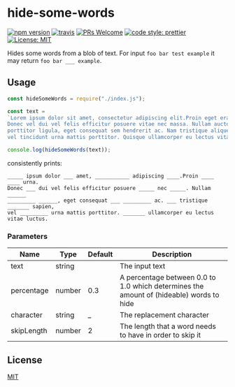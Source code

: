 # hide-some-words
[![npm version](https://img.shields.io/npm/v/hide-some-words.svg?color=0c0)](https://www.npmjs.com/package/hide-some-words)
[![travis](https://img.shields.io/travis/cherouvim/hide-some-words.svg?color=0c0)](https://travis-ci.org/cherouvim/hide-some-words)
[![PRs Welcome](https://img.shields.io/badge/PRs-welcome-brightgreen.svg?color=0c0)](http://makeapullrequest.com)
[![code style: prettier](https://img.shields.io/badge/code_style-prettier-ff69b4.svg?color=0c0)](https://github.com/prettier/prettier)
[![License: MIT](https://img.shields.io/badge/License-MIT-yellow.svg?color=0c0)](https://opensource.org/licenses/MIT)

Hides some words from a blob of text. For input `foo bar test example` it may return `foo bar ___ example`.

## Usage
```javascript
const hideSomeWords = require("./index.js");

const text = 
`Lorem ipsum dolor sit amet, consectetur adipiscing elit.Proin eget erat urna.
Donec vel dui vel felis efficitur posuere vitae nec massa. Nullam auctor
porttitor ligula, eget consequat sem hendrerit ac. Nam tristique aliquet sapien,
vel tincidunt urna mattis porttitor. Quisque ullamcorper eu lectus vitae luctus.`;

console.log(hideSomeWords(text));
```
consistently prints:
```
_____ ipsum dolor ___ amet, ___________ adipiscing ____.Proin ____ ____ urna.
Donec ___ dui vel felis efficitur posuere _____ nec _____. Nullam ______
_________ ______, eget consequat ___ _________ ac. ___ tristique _______ sapien,
vel _________ urna mattis porttitor. _______ ullamcorper eu lectus vitae luctus.
```

### Parameters
|Name|Type|Default|Description|
|---|---|---|---|
|text|string| |The input text|
|percentage|number|0.3|A percentage between 0.0 to 1.0 which determines the amount of (hideable) words to hide|
|character|string|_|The replacement character|
|skipLength|number|2|The length that a word needs to have in order to skip it|  

## License
[MIT](https://choosealicense.com/licenses/mit/)
